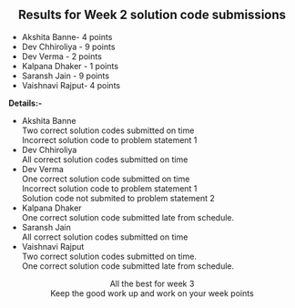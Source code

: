<div align="center">
    <h2>Results for Week 2 solution code submissions</h2>
</div>

<ul>
	<li>Akshita Banne- 4 points</li>
	<li>Dev Chhiroliya - 9 points</li>
	<li>Dev Verma - 2 points</li>
	<li>Kalpana Dhaker - 1 points</li>
	<li>Saransh Jain - 9 points</li>
	<li>Vaishnavi Rajput- 4 points</li>
</ul>

<p><b>Details:-</b></p>
<ul>
	<li>Akshita Banne<br>
		Two correct solution codes submitted on time<br>
		Incorrect solution code to problem statement 1
	</li>
	<li>Dev Chhiroliya<br>
		All correct solution codes submitted on time
	</li>
	<li>Dev Verma<br>
		One correct solution code submitted on time<br>
        Incorrect solution code to problem statement 1<br>
        Solution code not submited to problem statement 2
	</li>
	<li>Kalpana Dhaker<br>
		One correct solution code submitted late from schedule.
	</li>
	<li>Saransh Jain<br>
		All correct solution codes submitted on time
	</li>
	<li>Vaishnavi Rajput<br>
		Two correct solution codes submitted on time.<br>
		One correct solution code submitted late from schedule.
	</li>
</ul>

<div align= "center"> All the best for week 3<br> Keep the good work up and work on your week points</div>
